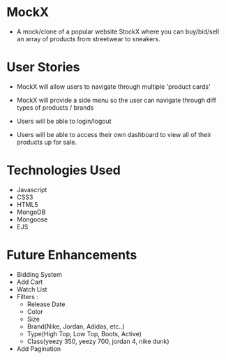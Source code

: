 # MockX
- A mock/clone of a popular website StockX where you can buy/bid/sell an array of products from streetwear to sneakers.

# User Stories

- MockX will allow users to navigate through multiple 'product cards'

- MockX will provide a side menu so the user can navigate through diff types of products / brands 

- Users will be able to login/logout

- Users will be able to access their own dashboard to view all of their products up for sale.  

# Technologies Used
- Javascript
- CSS3
- HTML5
- MongoDB
- Mongoose
- EJS

# Future Enhancements 
- Bidding System
- Add Cart
- Watch List
- Filters :
    - Release Date
    - Color
    - Size
    - Brand(Nike, Jordan, Adidas, etc..)
    - Type(High Top, Low Top, Boots, Active)
    - Class(yeezy 350, yeezy 700, jordan 4, nike dunk)
- Add Pagination